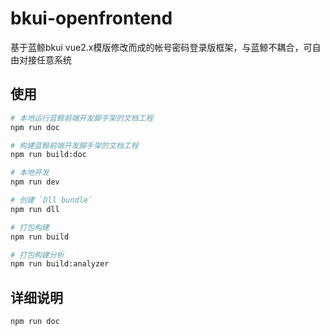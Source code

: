 bkui-openfrontend
===

基于蓝鲸bkui vue2.x模版修改而成的帐号密码登录版框架，与蓝鲸不耦合，可自由对接任意系统
## 使用

``` bash
# 本地运行蓝鲸前端开发脚手架的文档工程
npm run doc

# 构建蓝鲸前端开发脚手架的文档工程
npm run build:doc

# 本地开发
npm run dev

# 创建 `Dll bundle`
npm run dll

# 打包构建
npm run build

# 打包构建分析
npm run build:analyzer
```

## 详细说明

```bash
npm run doc
```
